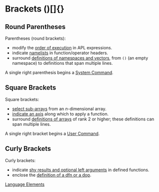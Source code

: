 



<h1 class="heading"><span class="name">Brackets</span> <span class="command">()[]{}</span></h1>


## Round Parentheses

Parentheses (round brackets):

-   modify the [order of execution](../../../programming-reference-guide/introduction/expressions) in APL expressions.
-   indicate [namelists](../../../programming-reference-guide/defined-functions-and-operators/traditional-functions-and-operators/namelists) in function/operator headers.
-   surround [definitions of namespaces and vectors](../../../../programming-reference-guide/introduction/arrays/array-notation), from `()` (an empty namespace) to definitions that span multiple lines.

A single right parenthesis begins a [System Command](../system-commands/introduction.md).

## Square Brackets

Square brackets:

-   [select sub-arrays](../primitive-functions/indexing.md) from an *n*-dimensional array.
-   [indicate an axis](../primitive-operators/operators-summarised.md) along which to apply a function.
-   surround [definitions of arrays](../../../../programming-reference-guide/introduction/arrays/array-notation) of rank 2 or higher; these definitions can span multiple lines.

A single right bracket begins a [User Command](../../../windows-ui-guide/user-commands).


## Curly Brackets

Curly brackets:

-   indicate [shy results and optional left arguments](../../../programming-reference-guide/defined-functions-and-operators/traditional-functions-and-operators/model-syntax) in defined functions.
-   enclose the [definition of a dfn or a dop](../../../programming-reference-guide/defined-functions-and-operators/dfns-and-dops/dynamic-functions-and-operators).


[Language Elements](./language-elements.md)


